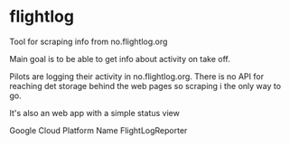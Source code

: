 # flightlog
Tool for scraping info from no.flightlog.org  

Main goal is to be able to get info about activity on take off.

Pilots are logging their activity in no.flightlog.org. There is no API for 
reaching det storage behind the web pages so scraping i the only  way to go.

It's also an web app with a simple status view


Google Cloud Platform
Name FlightLogReporter